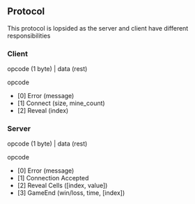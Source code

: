 ## Protocol
This protocol is lopsided as the server and client have different responsibilities

### Client
opcode (1 byte) | data (rest)

opcode
- [0] Error (message)
- [1] Connect (size, mine_count)
- [2] Reveal (index)

### Server
opcode (1 byte) | data (rest)

opcode
- [0] Error (message)
- [1] Connection Accepted
- [2] Reveal Cells ([index, value])
- [3] GameEnd (win/loss, time, [index])
